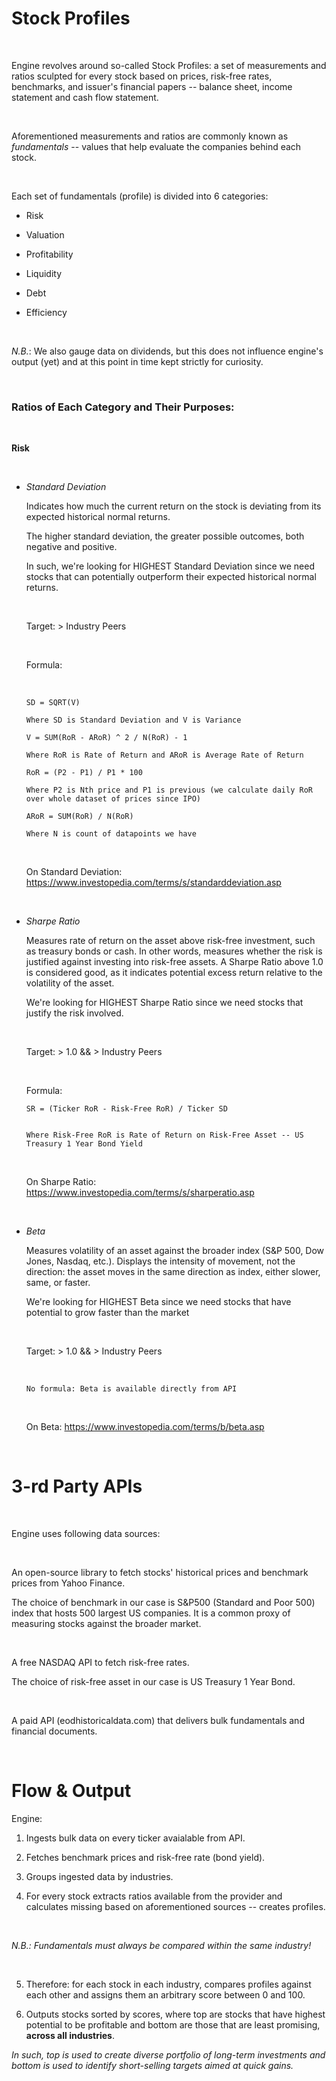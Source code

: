 # Stock Profiles

<br />

Engine revolves around so-called Stock Profiles: a set of measurements and ratios
sculpted for every stock based on prices, risk-free rates, benchmarks, and issuer's financial papers -- balance sheet, income statement and cash flow statement.

<br />

Aforementioned measurements and ratios are commonly known as *fundamentals* -- values that help evaluate the companies behind each stock.

<br />

Each set of fundamentals (profile) is divided into 6 categories:

* Risk

* Valuation

* Profitability

* Liquidity

* Debt

* Efficiency

<br />

*N.B.*: We also gauge data on dividends, but this does not influence engine's output (yet) and at this point in time kept strictly for curiosity.

<br />

### Ratios of Each Category and Their Purposes:

<br />

<b>Risk</b>

<br />

* *Standard Deviation*

  Indicates how much the current return on the stock is deviating from its expected historical normal returns.

  The higher standard deviation, the greater possible outcomes, both negative and positive.

  In such, we're looking for HIGHEST Standard Deviation since we need stocks that can potentially outperform their expected historical normal returns.

  <br />

  Target: > Industry Peers

  <br />

  Formula:

  <br />

  ```
  SD = SQRT(V)

  Where SD is Standard Deviation and V is Variance

  V = SUM(RoR - ARoR) ^ 2 / N(RoR) - 1

  Where RoR is Rate of Return and ARoR is Average Rate of Return

  RoR = (P2 - P1) / P1 * 100

  Where P2 is Nth price and P1 is previous (we calculate daily RoR over whole dataset of prices since IPO)

  ARoR = SUM(RoR) / N(RoR)

  Where N is count of datapoints we have
  ```

  <br />

  On Standard Deviation: https://www.investopedia.com/terms/s/standarddeviation.asp

<br />

* *Sharpe Ratio*

  Measures rate of return on the asset above risk-free investment, such as treasury bonds or cash.
  In other words, measures whether the risk is justified against investing into risk-free assets.
  A Sharpe Ratio above 1.0 is considered good, as it indicates potential excess return
  relative to the volatility of the asset.

  We're looking for HIGHEST Sharpe Ratio since we need stocks that justify the risk involved.

  <br />

  Target: > 1.0 && > Industry Peers

  <br />

  Formula:

  ```
  SR = (Ticker RoR - Risk-Free RoR) / Ticker SD


  Where Risk-Free RoR is Rate of Return on Risk-Free Asset -- US Treasury 1 Year Bond Yield
  ```

  <br />

  On Sharpe Ratio: https://www.investopedia.com/terms/s/sharperatio.asp

<br />

* *Beta*

  Measures volatility of an asset against the broader index (S&P 500, Dow Jones, Nasdaq, etc.).
  Displays the intensity of movement, not the direction: the asset moves in the same direction as index,
  either slower, same, or faster.

  We're looking for HIGHEST Beta since we need stocks that have potential to grow faster than the market

  <br />

  Target: > 1.0 && > Industry Peers

  <br />

  ```
  No formula: Beta is available directly from API
  ```

  <br />

  On Beta: https://www.investopedia.com/terms/b/beta.asp

<br />

# 3-rd Party APIs

<br />

Engine uses following data sources:

<br />

An open-source library to fetch stocks' historical prices and benchmark prices from Yahoo Finance.

The choice of benchmark in our case is S&P500 (Standard and Poor 500) index that hosts 500 largest US companies.
It is a common proxy of measuring stocks against the broader market.

<br />

A free NASDAQ API to fetch risk-free rates.

The choice of risk-free asset in our case is US Treasury 1 Year Bond.

<br />

A paid API (eodhistoricaldata.com) that delivers bulk fundamentals and financial documents.

<br />

# Flow & Output

Engine:

1. Ingests bulk data on every ticker avaialable from API.

2. Fetches benchmark prices and risk-free rate (bond yield).

3. Groups ingested data by industries.

4. For every stock extracts ratios available from the provider and calculates missing based on aforementioned sources -- creates profiles.

<br />

*N.B.: Fundamentals must always be compared within the same industry!*

<br />

5. Therefore: for each stock in each industry, compares profiles against each other and assigns them an arbitrary score between 0 and 100.

6. Outputs stocks sorted by scores, where top are stocks that have highest potential to be profitable and bottom are those that are least promising, <b>across all industries</b>.

*In such, top is used to create diverse portfolio of long-term investments and bottom is used to identify short-selling targets aimed at quick gains.*